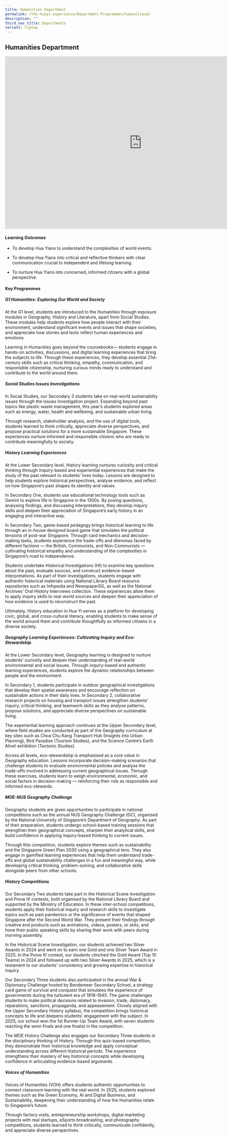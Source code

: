 ```yaml
---
title: Humanities Department
permalink: /the-huayi-experience/Department-Programmes/humanitiesd/
description: ""
third_nav_title: Departments
variant: tiptap
---
```

<h2>Humanities Department</h2>
<div class="iframe-wrapper">
<iframe height="569" width="900" allowfullscreen="true" frameborder="0" src="https://docs.google.com/presentation/d/e/2PACX-1vR4FNkjOLrnWARJK3dccW3sFa8TTs1YiQqveUQt5YgRNm8M1F7BwmtVMDV79eF72A6S2bt4B40NlhHH/pubembed?start=false&amp;loop=false&amp;delayms=3000"></iframe>
</div>
<h4>Learning Outcomes</h4>
<ul data-tight="true" class="tight">
<li>
<p>To develop Hua Yians to understand the complexities of world events.</p>
</li>
<li>
<p>To develop Hua Yians into critical and reflective thinkers with clear
communication crucial to independent and lifelong learning.</p>
</li>
<li>
<p>To nurture Hua Yians into concerned, informed citizens with a global perspective.</p>
</li>
</ul>
<h4>Key Programmes</h4>
<h5>G1 Humanities: Exploring Our World and Society</h5>
<p>At the G1 level, students are introduced to the Humanities through exposure
modules in Geography, History and Literature, apart from Social Studies.
These modules help students explore how people interact with their environment,
understand significant events and issues that shape societies, and appreciate
how stories and texts reflect human experiences and emotions.</p>
<p>Learning in Humanities goes beyond the coursebooks— students engage in
hands-on activities, discussions, and digital learning experiences that
bring the subjects to life. Through these experiences, they develop essential
21st-century skills such as critical thinking, empathy, communication,
and responsible citizenship, nurturing curious minds ready to understand
and contribute to the world around them.</p>
<p></p>
<h5>Social Studies Issues Investigations</h5>
<p>In Social Studies, our Secondary 3 students take on real-world sustainability
issues through the Issues Investigation project. Expanding beyond past
topics like plastic waste management, this year’s students explored areas
such as energy, water, health and wellbeing, and sustainable urban living.</p>
<p>Through research, stakeholder analysis, and the use of digital tools,
students learned to think critically, appreciate diverse perspectives,
and propose practical solutions for a more sustainable Singapore. These
experiences nurture informed and responsible citizens who are ready to
contribute meaningfully to society.</p>
<p></p>
<h5>History Learning Experiences</h5>
<p>At the Lower Secondary level, History learning nurtures curiosity and
critical thinking through inquiry-based and experiential experiences that
make the study of the past relevant to students’ lives today. Lessons are
designed to help students explore historical perspectives, analyse evidence,
and reflect on how Singapore’s past shapes its identity and values.</p>
<p>In Secondary One, students use educational technology tools such as Gemini
to explore life in Singapore in the 1300s. By posing questions, analysing
findings, and discussing interpretations, they develop inquiry skills and
deepen their appreciation of Singapore’s early history in an engaging and
interactive way.</p>
<p>In Secondary Two, game-based pedagogy brings historical learning to life
through an in-house designed board game that simulates the political tensions
of post-war Singapore. Through card mechanics and decision-making tasks,
students experience the trade-offs and dilemmas faced by different factions
— the British, Communists, and Non-Communists — cultivating historical
empathy and understanding of the complexities in Singapore’s road to independence.</p>
<p>Students undertake Historical Investigations (HI) to examine key questions
about the past, evaluate sources, and construct evidence-based interpretations.
As part of their investigations, students engage with authentic historical
materials using National Library Board resource repositories such as Infopedia
and NewspaperSG, as well as the National Archives’ Oral History Interviews
collection. These experiences allow them to apply inquiry skills to real-world
sources and deepen their appreciation of how evidence is used to reconstruct
the past.</p>
<p>Ultimately, History education in Hua Yi serves as a platform for developing
civic, global, and cross-cultural literacy, enabling students to make sense
of the world around them and contribute thoughtfully as informed citizens
in a diverse society.</p>
<p></p>
<h5>Geography Learning Experiences: Cultivating Inquiry and Eco-Stewardship</h5>
<p>At the Lower Secondary level, Geography learning is designed to nurture
students’ curiosity and deepen their understanding of real-world environmental
and social issues. Through inquiry-based and authentic learning experiences,
students explore the dynamic relationships between people and the environment.</p>
<p>In Secondary 1, students participate in outdoor geographical investigations
that develop their spatial awareness and encourage reflection on sustainable
actions in their daily lives. In Secondary 2, collaborative research projects
on housing and transport issues strengthen students’ inquiry, critical
thinking, and teamwork skills as they analyse patterns, propose solutions,
and appreciate diverse perspectives on sustainable living.</p>
<p>The experiential learning approach continues at the Upper Secondary level,
where field studies are conducted as part of the Geography curriculum at
key sites such as Choa Chu Kang Transport Hub (Insights into Urban Planning),
Bird Paradise (Tourism Studies), and the Science Centre’s Earth Alive!
exhibition (Tectonic Studies).</p>
<p>Across all levels, eco-stewardship is emphasised as a core value in Geography
education. Lessons incorporate decision-making scenarios that challenge
students to evaluate environmental policies and analyse the trade-offs
involved in addressing current geographical issues. Through these exercises,
students learn to weigh environmental, economic, and social factors in
decision-making — reinforcing their role as responsible and informed eco-stewards.</p>
<p></p>
<h5>MOE-NUS Geography Challenge</h5>
<p>Geography students are given opportunities to participate in national
competitions such as the annual NUS Geography Challenge (GC), organised
by the National University of Singapore’s Department of Geography. As part
of their preparation, students undergo school-based training sessions that
strengthen their geographical concepts, sharpen their analytical skills,
and build confidence in applying inquiry-based thinking to current issues.</p>
<p>Through this competition, students explore themes such as sustainability
and the Singapore Green Plan 2030 using a geographical lens. They also
engage in gamified learning experiences that help them understand trade-offs
and global sustainability challenges in a fun and meaningful way, while
developing critical thinking, problem-solving, and collaborative skills
alongside peers from other schools.</p>
<p></p>
<h5>History Competitions</h5>
<p>Our Secondary Two students take part in the Historical Scene Investigation
and Prove It! contests, both organised by the National Library Board and
supported by the Ministry of Education. In these inter-school competitions,
students apply their historical inquiry and research skills to investigate
topics such as past pandemics or the significance of events that shaped
Singapore after the Second World War. They present their findings through
creative end products such as animations, videos, posters, or skits, and
hone their public speaking skills by sharing their work with peers during
morning assembly.</p>
<p>In the Historical Scene Investigation, our students achieved two Silver
Awards in 2024 and went on to earn one Gold and one Silver Team Award in
2025. In the Prove It! contest, our students clinched the Gold Award (Top
10 Teams) in 2024 and followed up with two Silver Awards in 2025, which
is a testament to our students’ consistency and growing expertise in historical
inquiry.</p>
<p>Our Secondary Three students also participated in the annual War &amp;
Diplomacy Challenge hosted by Bendemeer Secondary School, a strategy card
game of survival and conquest that simulates the experience of governments
during the turbulent era of 1918–1945. The game challenges students to
make political decisions related to invasion, trade, diplomacy, reparations,
sanctions, propaganda, and appeasement. Closely aligned with the Upper
Secondary History syllabus, the competition brings historical concepts
to life and deepens students’ engagement with the subject. In 2025, our
school won the 1st Runner-Up Team Award, with seven students reaching the
semi-finals and one finalist in the competition.</p>
<p>The MOE History Challenge also engages our Secondary Three students in
the disciplinary thinking of History. Through this quiz-based competition,
they demonstrate their historical knowledge and apply conceptual understanding
across different historical periods. The experience strengthens their mastery
of key historical concepts while developing confidence in articulating
evidence-based arguments.</p>
<p></p>
<h5>Voices of Humanities</h5>
<p>Voices of Humanities (VOH) offers students authentic opportunities to
connect classroom learning with the real world. In 2025, students explored
themes such as the Green Economy, AI and Digital Business, and Sustainability,
deepening their understanding of how the Humanities relate to Singapore’s
future.</p>
<p>Through factory visits, entrepreneurship workshops, digital marketing
projects with real startups, eSports broadcasting, and photography competitions,
students learned to think critically, communicate confidently, and appreciate
diverse perspectives.</p>
<p></p>
<p></p>